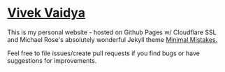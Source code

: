 # [Vivek Vaidya](https://vivekvaidya.me)
This is my personal website - hosted on Github Pages w/ Cloudflare SSL and Michael Rose's absolutely wonderful Jekyll theme [Minimal Mistakes.](https://github.com/mmistakes/minimal-mistakes)

Feel free to file issues/create pull requests if you find bugs or have suggestions for improvements.
